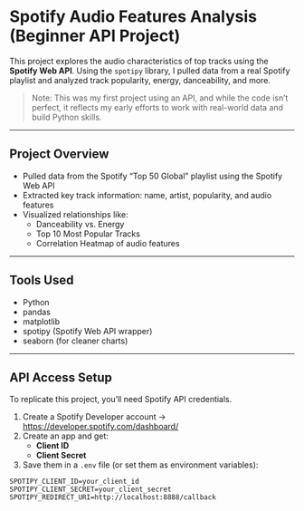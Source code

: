 # Spotify Audio Features Analysis (Beginner API Project)

This project explores the audio characteristics of top tracks using the **Spotify Web API**. Using the `spotipy` library, I pulled data from a real Spotify playlist and analyzed track popularity, energy, danceability, and more.

>  Note: This was my first project using an API, and while the code isn’t perfect, it reflects my early efforts to work with real-world data and build Python skills.

---

## Project Overview

- Pulled data from the Spotify “Top 50 Global” playlist using the Spotify Web API
- Extracted key track information: name, artist, popularity, and audio features
- Visualized relationships like:
  - Danceability vs. Energy
  - Top 10 Most Popular Tracks
  - Correlation Heatmap of audio features

---

## Tools Used

- Python
- pandas
- matplotlib
- spotipy (Spotify Web API wrapper)
- seaborn (for cleaner charts)

---

## API Access Setup

To replicate this project, you’ll need Spotify API credentials.

1. Create a Spotify Developer account → https://developer.spotify.com/dashboard/
2. Create an app and get:
   - **Client ID**
   - **Client Secret**
3. Save them in a `.env` file (or set them as environment variables):

```env
SPOTIPY_CLIENT_ID=your_client_id
SPOTIPY_CLIENT_SECRET=your_client_secret
SPOTIPY_REDIRECT_URI=http://localhost:8888/callback

